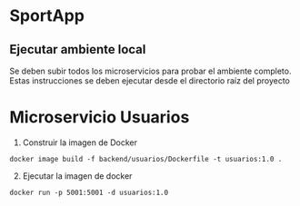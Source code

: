 # SportApp

## Ejecutar ambiente local
Se deben subir todos los microservicios para probar el ambiente completo. Estas instrucciones se deben ejecutar desde el directorio raíz del proyecto
# Microservicio Usuarios
1. Construir la imagen de Docker
```
docker image build -f backend/usuarios/Dockerfile -t usuarios:1.0 .
```
2. Ejecutar la imagen de docker
```
docker run -p 5001:5001 -d usuarios:1.0  
```
